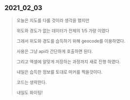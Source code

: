 2021_02_03
---
> 오늘은 지도를 다룰 것이라 생각을 했지만 
>
> 위도와 경도가 없는 데이터가 전체의 1/5 가량 이였다
>
> 그래서 위도와 경도를 습득하기 위해 geocode를 이용하였다.
>
> 사용은 그냥 api라 간단하게 호출하면 된다.
>
> 그리고 엑셀에 알맞게 저장하는 과정까지 새로 진행 하였다.
>
> 내일은 습득한 정보를 토대로 마커를 찍을것이다.
>
> 코드는 생략한다.
>
> 내일도 화이팅!
